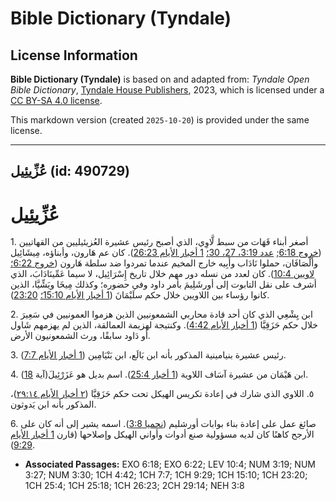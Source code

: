 # Bible Dictionary (Tyndale)

## License Information

**Bible Dictionary (Tyndale)** is based on and adapted from: _Tyndale Open Bible Dictionary_, [Tyndale House Publishers](https://tyndaleopenresources.com/), 2023, which is licensed under a [CC BY-SA 4.0 license](https://creativecommons.org/licenses/by-sa/4.0/legalcode.en).

This markdown version (created `2025-10-20`) is provided under the same license.



--------------------------------

## عُزِّيئِيل (id: 490729)

عُزِّيئِيل
==========

1\. أصغر أبناء قَهَات من سبط لَّاوِي، الذي أصبح رئيس عشيرة العُزيئيليين من القهاتيين ([خروج 6:18](https://ref.ly/Exod6:18); [عدد 3:19، 27، 30؛](https://ref.ly/Num3:19,Num3:27,Num3:30) [1 أخبار الأيام 26:23](https://ref.ly/1Chr26:23)). كان عم هَارون، وأبناؤه، مِيشَائِيل وأَلْصَافَان، حملوا نَادَاب وأَبِيه خارج المخيم عندما تمردوا ضد سلطة هَارون ([خروج 6:22؛](https://ref.ly/Exod6:22) [لاويين 10:4](https://ref.ly/Lev10:4)). كان لعدد من نسله دور مهم خلال تاريخ إِسْرَائِيل، لا سيما عَمِّينَادَابَ، الذي أشرف على نقل التابوت إلى أورشَلِيمَ بأمر داود وفي حضوره؛ وكذلك مِيخَا ويَشِّيَّا، الذين كانوا رؤساء بين اللاويين خلال حكم سلَيْمَانَ ([1 أخبار الأيام 15:10؛](https://ref.ly/1Chr15:10) [23:20](https://ref.ly/1Chr23:20)).

2\. ابن يِشْعِي الذي كان أحد قادة محاربي الشمعونيين الذين هزموا العمونيين في سَعِيرَ خلال حكم حَزَقِيَّا ([1 أخبار الأيام 4:42](https://ref.ly/1Chr4:42)). وكنتيجة لهزيمة العمالقة، الذين لم يهزمهم شَاول أو دَاود سابقًا، ورث الشمعونيون الأرض.

3\. رئيس عشيرة بنيامينية المذكور بأنه ابن بَالَع، ابن بَنْيَامِين ([1 أخبار الأيام 7:7](https://ref.ly/1Chr7:7)).

4\. ابن هَيْمَان من عشيرة آسَاف اللاوية ([1 أخبار 25:4](https://ref.ly/1Chr25:4)). اسم بديل هو عَزَرْئِيلَ(آية [18](https://ref.ly/1Chr25:18)).

٥. اللاوي الذي شارك في إعادة تكريس الهيكل تحت حكم حَزَقِيَّا ([٢ أخبار الأيام ٢٩:١٤](https://ref.ly/2Chr29:14))، المذكور بأنه ابن يَدوثون.

6\. صائغ عمل على إعادة بناء بوابات أورشليم ([نحميا 3:8](https://ref.ly/Neh3:8)). اسمه يشير إلى أنه كان على الأرجح كاهنًا كان لديه مسؤولية صنع أدوات وأواني الهيكل وإصلاحها (قارن [1 أخبار الأيام 9:29](https://ref.ly/1Chr9:29)).

* **Associated Passages:** EXO 6:18; EXO 6:22; LEV 10:4; NUM 3:19; NUM 3:27; NUM 3:30; 1CH 4:42; 1CH 7:7; 1CH 9:29; 1CH 15:10; 1CH 23:20; 1CH 25:4; 1CH 25:18; 1CH 26:23; 2CH 29:14; NEH 3:8

